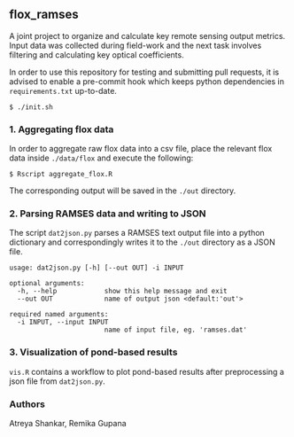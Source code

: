 ## flox_ramses

A joint project to organize and calculate key remote sensing output metrics. Input data was collected during field-work and the next task involves filtering and calculating key optical coefficients.

In order to use this repository for testing and submitting pull requests, it is advised to enable a pre-commit hook which keeps python dependencies in `requirements.txt` up-to-date.

```shell
$ ./init.sh
```

### 1. Aggregating flox data

In order to aggregate raw flox data into a csv file, place the relevant flox data inside `./data/flox` and execute the following:

```shell
$ Rscript aggregate_flox.R
```

The corresponding output will be saved in the `./out` directory.

### 2. Parsing RAMSES data and writing to JSON

The script `dat2json.py` parses a RAMSES text output file into a python dictionary and correspondingly writes it to the `./out` directory as a JSON file.

```
usage: dat2json.py [-h] [--out OUT] -i INPUT

optional arguments:
  -h, --help            show this help message and exit
  --out OUT             name of output json <default:'out'>

required named arguments:
  -i INPUT, --input INPUT
                        name of input file, eg. 'ramses.dat'
```

### 3. Visualization of pond-based results

`vis.R` contains a workflow to plot pond-based results after preprocessing a json file from `dat2json.py`.

### Authors

Atreya Shankar, Remika Gupana
